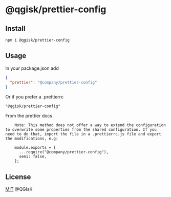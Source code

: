 # @qgisk/prettier-config

## Install

```npm
npm i @qgisk/prettier-config
```

## Usage

In your package.json add

```json
{
  "prettier": "@company/prettier-config"
}
```

Or if you prefer a .prettierrc

```
"@qgisk/prettier-config"
```

From the prettier docs

```
    Note: This method does not offer a way to extend the configuration to overwrite some properties from the shared configuration. If you need to do that, import the file in a .prettierrc.js file and export the modifications, e.g:

    module.exports = {
      ...require("@company/prettier-config"),
      semi: false,
    };
```

## License

[MIT](https://github.com/QGIsK/prettier-config/blob/main/LICENSE) @QGIsK
